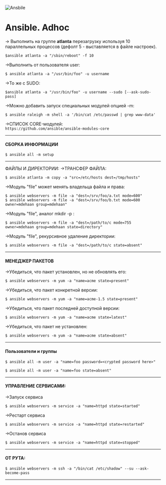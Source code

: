 ![Ansbile](../../img/ansible.png)
# Ansible. Adhoc

-> Выполнить на группе **atlanta** перезагрузку используя 10 параллельных процессов (дефолт 5 - выставляется в файле настроек).

```
$ansible atlanta -a "/sbin/reboot" -f 10
```

->Выполнить от пользователя user:
```
$ ansible atlanta -a "/usr/bin/foo" -u username
```

->То же с SUDO:
```
$ansible atlanta -a "/usr/bin/foo" -u username --sudo [--ask-sudo-pass]
```

->Можно добавить запуск специальных модулей опцией -m:

```
$ ansible raleigh -m shell -a '/bin/cat /etc/passwd | grep www-data'
```

->СПИСОК CORE-модулей:  
```https://github.com/ansible/ansible-modules-core```


**********************************************
#### СБОРКА ИНФОРМАЦИИ
```
$ ansible all -m setup
```
************************************************************************************
ФАЙЛЫ И ДИРЕКТОРИИ:
->ТРАНСФЕР ФАЙЛА:
```
$ ansible atlanta -m copy -a "src=/etc/hosts dest=/tmp/hosts"
```

->Модуль "file" может менять владельца файла и права:
```
$ ansible webservers -m file -a "dest=/srv/foo/a.txt mode=600"
$ ansible webservers -m file -a "dest=/srv/foo/b.txt mode=600 owner=mdehaan group=mdehaan"
```

->Модуль "file", аналог mkdir -p :
```
$ ansible webservers -m file -a "dest=/path/to/c mode=755 owner=mdehaan group=mdehaan state=directory"
```
->Модуль "file", рекурсивное удаление директории:
```
$ ansible webservers -m file -a "dest=/path/to/c state=absent"
```

************************************************************************************
#### МЕНЕДЖЕР ПАКЕТОВ  

->Убедиться, что пакет установлен, но не обновлять его:
```
$ ansible webservers -m yum -a "name=acme state=present"
```

->Убедиться, что пакет конкретной версии:
```
$ ansible webservers -m yum -a "name=acme-1.5 state=present"
```

->Убедиться, что пакет последней доступной версии:
```
$ ansible webservers -m yum -a "name=acme state=latest"
```

->Убедиться, что пакет не установлен:
```
$ ansible webservers -m yum -a "name=acme state=absent"
```

************************************************************************************
#### Пользователи и группы
```
$ ansible all -m user -a "name=foo password=<crypted password here>"
```
```
$ ansible all -m user -a "name=foo state=absent"
```

************************************************************************************
#### УПРАВЛЕНИЕ СЕРВИСАМИ:

->Запуск сервиса
```
$ ansible webservers -m service -a "name=httpd state=started"
```

->Рестарт сервиса
```
$ ansible webservers -m service -a "name=httpd state=restarted"
```

->Останов сервиса
```
$ ansible webservers -m service -a "name=httpd state=stopped"
```
************************************************************************************
#### ОТ РУТА:
```
$ ansible webservers -m ssh -a "/bin/cat /etc/shadow" --su --ask-become-pass
```
**********************************************************************************



